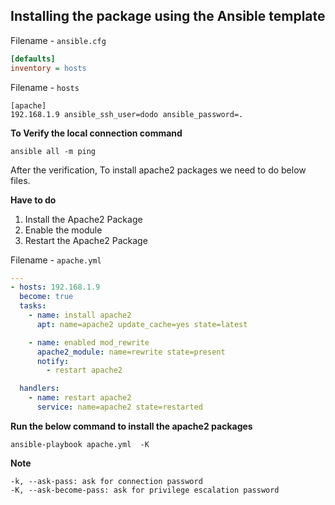 ## Installing the package using the Ansible template

Filename - `ansible.cfg`
```cfg
[defaults]
inventory = hosts
```
Filename - `hosts`
```
[apache]
192.168.1.9 ansible_ssh_user=dodo ansible_password=.
```
**To Verify the local connection command**
```
ansible all -m ping
```
After the verification, To install apache2 packages we need to do below files.

**Have to do**
1. Install the Apache2 Package
2. Enable the module
3. Restart the Apache2 Package

Filename - `apache.yml`

```yml
---
- hosts: 192.168.1.9
  become: true
  tasks:
    - name: install apache2
      apt: name=apache2 update_cache=yes state=latest

    - name: enabled mod_rewrite
      apache2_module: name=rewrite state=present
      notify:
        - restart apache2

  handlers:
    - name: restart apache2
      service: name=apache2 state=restarted
```
**Run the below command to install the apache2 packages**
```
ansible-playbook apache.yml  -K
```
**Note**
```
-k, --ask-pass: ask for connection password
-K, --ask-become-pass: ask for privilege escalation password
```
